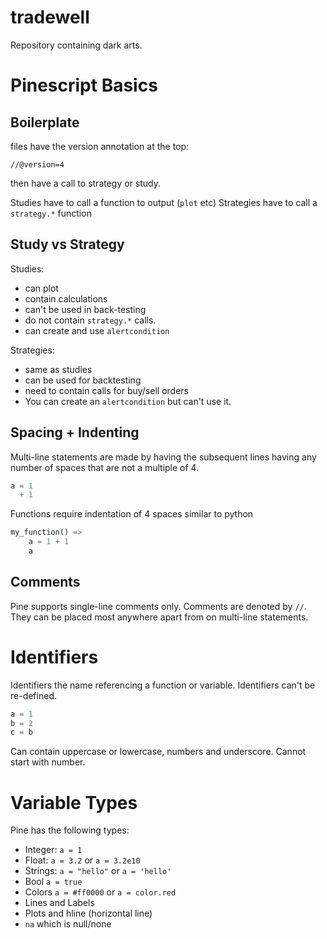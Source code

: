 # tradewell

Repository containing dark arts.

# Pinescript Basics

## Boilerplate
files have the version annotation at the top:

`//@version=4`

then have a call to strategy or study.

Studies have to call a function to output (`plot` etc)
Strategies have to call a `strategy.*` function 

## Study vs Strategy

Studies:
- can plot
- contain calculations
- can't be used in back-testing
- do not contain `strategy.*` calls.
- can create and use `alertcondition`

Strategies:
- same as studies
- can be used for backtesting
- need to contain calls for buy/sell orders
- You can create an `alertcondition` but can't use it.

## Spacing + Indenting

Multi-line statements are made by having the subsequent lines having any number of spaces that are not a multiple of 4.

```python
a = 1
  + 1
```

Functions require indentation of 4 spaces similar to python

```python
my_function() => 
    a = 1 + 1
    a

```

## Comments 
Pine supports single-line comments only.
Comments are denoted by `//`. They can be placed most anywhere apart from on multi-line statements.

# Identifiers
Identifiers the name referencing a function or variable. Identifiers can't be re-defined.

```python
a = 1
b = 2
c = b
```

Can contain uppercase or lowercase, numbers and underscore. Cannot start with number. 

# Variable Types
Pine has the following types:

- Integer: `a = 1`
- Float: `a = 3.2` or `a = 3.2e10`
- Strings: `a = "hello"` or `a = 'hello'`
- Bool `a = true`
- Colors `a = #ff0000` or `a = color.red`
- Lines and Labels
- Plots and hline (horizontal line)
- `na` which is null/none



